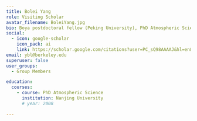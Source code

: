 ```yaml
---
title: Bolei Yang
role: Visiting Scholar
avatar_filename: BoleiYang.jpg
bio: Boya postdoctoral fellow (Peking University), PhD Atmospheric Science (Nanjing University)
social:
  - icon: google-scholar
    icon_pack: ai
    link: https://scholar.google.com/citations?user=PC_sQ98AAAAJ&hl=en&oi=ao
email: ybl@berkeley.edu
superuser: false
user_groups:
  - Group Members

education:
  courses:
    - course: PhD Atmospheric Science
      institution: Nanjing University
      # year: 2008

---
```

